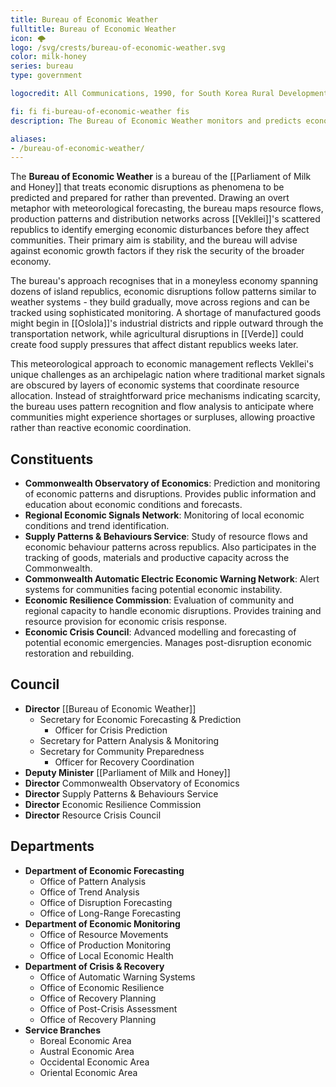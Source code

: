 ```yaml
---
title: Bureau of Economic Weather
fulltitle: Bureau of Economic Weather
icon: 🌩️
logo: /svg/crests/bureau-of-economic-weather.svg
color: milk-honey
series: bureau
type: government

logocredit: All Communications, 1990, for South Korea Rural Development

fi: fi fi-bureau-of-economic-weather fis
description: The Bureau of Economic Weather monitors and predicts economic disruptions using patterns similar to climate forecasting systems.

aliases:
- /bureau-of-economic-weather/
---
```

The <span class="fi fi-bureau-of-economic-weather fis"></span> **Bureau of Economic Weather** is a bureau of the [[Parliament of Milk and Honey]] that treats economic disruptions as phenomena to be predicted and prepared for rather than prevented. Drawing an overt metaphor with meteorological forecasting, the bureau maps resource flows, production patterns and distribution networks across [[Vekllei]]'s scattered republics to identify emerging economic disturbances before they affect communities. Their primary aim is stability, and the bureau will advise against economic growth factors if they risk the security of the broader economy.

The bureau's approach recognises that in a moneyless economy spanning dozens of island republics, economic disruptions follow patterns similar to weather systems - they build gradually, move across regions and can be tracked using sophisticated monitoring. A shortage of manufactured goods might begin in [[Oslola]]'s industrial districts and ripple outward through the transportation network, while agricultural disruptions in [[Verde]] could create food supply pressures that affect distant republics weeks later.

This meteorological approach to economic management reflects Vekllei's unique challenges as an archipelagic nation where traditional market signals are obscured by layers of economic systems that coordinate resource allocation. Instead of straightforward price mechanisms indicating scarcity, the bureau uses pattern recognition and flow analysis to anticipate where communities might experience shortages or surpluses, allowing proactive rather than reactive economic coordination.

## Constituents

* <span class="fi fi-bureau-of-economic-weather fis"></span> **Commonwealth Observatory of Economics**: Prediction and monitoring of economic patterns and disruptions. Provides public information and education about economic conditions and forecasts.
* <span class="fi fi-bureau-of-economic-weather fis"></span> **Regional Economic Signals Network**: Monitoring of local economic conditions and trend identification.
* <span class="fi fi-bureau-of-economic-weather fis"></span> **Supply Patterns & Behaviours Service**: Study of resource flows and economic behaviour patterns across republics. Also participates in the tracking of goods, materials and productive capacity across the Commonwealth.
* <span class="fi fi-bureau-of-economic-weather fis"></span> **Commonwealth Automatic Electric Economic Warning Network**: Alert systems for communities facing potential economic instability.
* <span class="fi fi-bureau-of-economic-weather fis"></span> **Economic Resilience Commission**: Evaluation of community and regional capacity to handle economic disruptions. Provides training and resource provision for economic crisis response.
* <span class="fi fi-bureau-of-economic-weather fis"></span> **Economic Crisis Council**: Advanced modelling and forecasting of potential economic emergencies. Manages post-disruption economic restoration and rebuilding.

## Council

* **Director** [[Bureau of Economic Weather]]
  * Secretary for Economic Forecasting & Prediction
    * Officer for Crisis Prediction
  * Secretary for Pattern Analysis & Monitoring
  * Secretary for Community Preparedness
    * Officer for Recovery Coordination
* **Deputy Minister** [[Parliament of Milk and Honey]]
* **Director** Commonwealth Observatory of Economics
* **Director** Supply Patterns & Behaviours Service
* **Director** Economic Resilience Commission
* **Director** Resource Crisis Council

## Departments

* **Department of Economic Forecasting**
  * Office of Pattern Analysis
  * Office of Trend Analysis
  * Office of Disruption Forecasting
  * Office of Long-Range Forecasting
* **Department of Economic Monitoring**
  * Office of Resource Movements
  * Office of Production Monitoring
  * Office of Local Economic Health
* **Department of Crisis & Recovery**
  * Office of Automatic Warning Systems
  * Office of Economic Resilience
  * Office of Recovery Planning
  * Office of Post-Crisis Assessment
  * Office of Recovery Planning
* **Service Branches**
  * Boreal Economic Area
  * Austral Economic Area
  * Occidental Economic Area
  * Oriental Economic Area